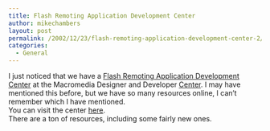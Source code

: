 ```yaml
---
title: Flash Remoting Application Development Center
author: mikechambers
layout: post
permalink: /2002/12/23/flash-remoting-application-development-center-2/
categories:
  - General
---
```



I just noticed that we have a [Flash Remoting Application Development Center][1] at the Macromedia Designer and Developer [Center][2]. I may have mentioned this before, but we have so many resources online, I can&#8217;t remember which I have mentioned.  
You can visit the center [here][1].  
There are a ton of resources, including some fairly new ones.

 [1]: http://www.macromedia.com/desdev/mx/flashremoting/
 [2]: http://www.macromedia.com/desdev/